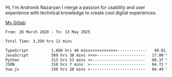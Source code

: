 Hi, I'm Andronik Nazaryan
I merge a passion for usability and user experience with technical knowledge to create cool digital experiences.

[My Gitlab](https://gitlab.com/anridev24)

<!--START_SECTION:waka-->

```txt
From: 28 March 2020 - To: 13 May 2025

Total Time: 3,350 hrs 12 mins

TypeScript          1,668 hrs 46 mins>>>>>>>>>>>>-------------   49.81 %
JavaScript          569 hrs 38 mins >>>>---------------------   17.00 %
Python              313 hrs 53 mins >>-----------------------   09.37 %
JSON                158 hrs 7 mins  >------------------------   04.72 %
Vue.js              150 hrs 20 mins >------------------------   04.49 %
```

<!--END_SECTION:waka-->
